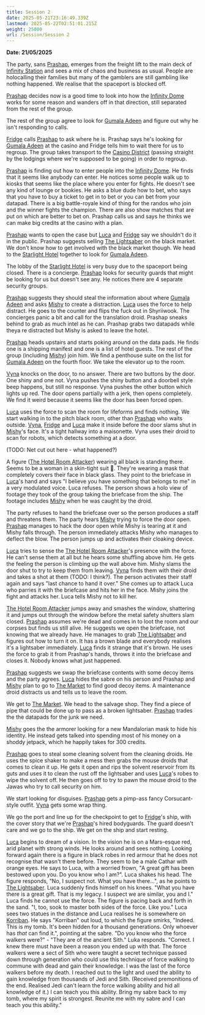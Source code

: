 ```yaml
---
title: Session 2
date: 2025-05-21T23:16:49.339Z
lastmod: 2025-05-22T02:51:01.215Z
weight: 25000
url: /Session/Session 2
---
```

**Date: 21/05/2025**

The party, sans [Prashap](/Characters/PCs/Prashap), emerges from the freight lift to the main deck of [Infinity Station](/Places/Infinity%20Station/Infinity%20Station) and sees a mix of chaos and business as usual. People are holocalling their families but many of the gamblers are still gambling like nothing happened. We realise that the spaceport is blocked off.

[Prashap](/Characters/PCs/Prashap) decides now is a good time to look into how the [Infinity Dome](/Places/Infinity%20Station/Infinity%20Dome) works for some reason and wanders off in that direction, still separated from the rest of the group.

The rest of the group agree to look for [Gumala Adeen](/Characters/NPC/Gumala%20Adeen) and figure out why he isn't responding to calls.

[Fridge](/Characters/PCs/Fridge) calls [Prashap](/Characters/PCs/Prashap) to ask where he is. Prashap says he's looking for [Gumala Adeen](/Characters/NPC/Gumala%20Adeen) at the casino and Fridge tells him to wait there for us to regroup. The group takes transport to the [Casino District](/Places/Infinity%20Station/Casino%20District)  (passing straight by the lodgings where we're supposed to be going) in order to regroup.

[Prashap](/Characters/PCs/Prashap) is finding out how to enter people into the [Infinity Dome](/Places/Infinity%20Station/Infinity%20Dome). He finds that it seems like anybody can enter. He notices some people walk up to kiosks that seems like the place where you enter for fights. He doesn't see any kind of lounge or bookies. He asks a blue dude how to bet, who says that you have to buy a ticket to get in to bet or you can bet from your datapad. There is a big battle-royale kind of thing for the randos who join and the winner fights the champion. There are also show matches that are put on which are better to bet on. Prashap calls us and says he thinks we can make big credits at the casino with a plan.

[Prashap](/Characters/PCs/Prashap) wants to open the case but [Luca](/Characters/PCs/Luca) and [Fridge](/Characters/PCs/Fridge) say we shouldn't do it in the public. Prashap suggests selling [The Lightsaber](/Plot/The%20Lightsaber) on the black market. We don't know how to get involved with the black market though. We head to the [Starlight Hotel](/Places/Infinity%20Station/Starlight%20Hotel) together to look for [Gumala Adeen](/Characters/NPC/Gumala%20Adeen).

The lobby of the [Starlight Hotel](/Places/Infinity%20Station/Starlight%20Hotel) is very busy due to the spaceport being closed. There is a concierge. [Prashap](/Characters/PCs/Prashap) looks for security guards that might be looking for us but doesn't see any. He notices there are 4 separate security groups.

[Prashap](/Characters/PCs/Prashap) suggests they should steal the information about where [Gumala Adeen](/Characters/NPC/Gumala%20Adeen) and asks [Mishy](/Characters/PCs/Mishy) to create a distraction. [Luca](/Characters/PCs/Luca) uses the force to help distract. He goes to the counter and flips the fuck out in Shyriiwook. The concierges panic a bit and call for the translation droid. Prashap sneaks behind to grab as much intel as he can. Prashap grabs two datapads while theya re distracted but Mishy is asked to leave the hotel.

[Prashap](/Characters/PCs/Prashap) heads upstairs and starts poking around on the data pads. He finds one is a shipping manifest and one is a list of hotel guests. The rest of the group (including [Mishy](/Characters/PCs/Mishy)) join him. We find a penthouse suite on the list for [Gumala Adeen](/Characters/NPC/Gumala%20Adeen) on the fourth floor. We take the elevator up to the room.

[Vyna](/Characters/PCs/Vyna) knocks on the door, to no answer. There are two buttons by the door. One shiny and one not. Vyna pushes the shiny button and a doorbell style beep happens, but still no response.  Vyna pushes the other button which lights up red. The door opens partially with a jerk, then opens completely. We find it weird because it seems like the door has been forced open.

[Luca](/Characters/PCs/Luca) uses the force to scan the room for lifeforms and finds nothing. We start walking in to the pitch black room, other than [Prashap](/Characters/PCs/Prashap) who waits outside. [Vyna](/Characters/PCs/Vyna), [Fridge](/Characters/PCs/Fridge) and [Luca](/Characters/PCs/Luca) make it inside before the door slams shut in [Mishy](/Characters/PCs/Mishy)'s face. It's a tight hallway into a maisonette. Vyna uses their droid to scan for robots, which detects something at a door.

(TODO: Net cut out here - what happened?)

A figure ([The Hotel Room Attacker](/Characters/NPC/The%20Hotel%20Room%20Attacker)) wearing all black is standing there. Seems to be a woman in a skin-tight suit 👀. They're wearing a mask that completely covers their face in black glass. They point to the briefcase in [Luca](/Characters/PCs/Luca)'s hand and says "I believe you have something that belongs to me" in a very modulated voice. Luca refuses. The person shows a holo view of footage they took of the group taking the briefcase from the ship. The footage includes [Mishy](/Characters/PCs/Mishy) when he was caught by the droid.

The party refuses to hand the briefcase over so the person produces a staff and threatens them. The party hears [Mishy](/Characters/PCs/Mishy) trying to force the door open. [Prashap](/Characters/PCs/Prashap) manages to hack the door open while Mishy is tearing at it and Mishy falls through. The person immediately attacks Mishy who manages to deflect the blow. The person jumps up and activates their cloaking device.

[Luca](/Characters/PCs/Luca) tries to sense the [The Hotel Room Attacker](/Characters/NPC/The%20Hotel%20Room%20Attacker)'s presence with the force. He can't sense them at all but he hears some shuffling above him. He gets the feeling the person is climbing up the wall above him. Mishy slams the door shut to try to keep them from leaving. [Vyna](/Characters/PCs/Vyna) finds them with their droid and takes a shot at them (TODO: I think?). The person activates their staff again and says "last chance to hand it over." She comes up to attack Luca who parries it with the briefcase and hits her in the face. Mishy joins the fight and attacks her. Luca tells Mishy not to kill her.

[The Hotel Room Attacker](/Characters/NPC/The%20Hotel%20Room%20Attacker) jumps away and smashes the window, shattering it and jumps out through the window before the metal safety shutters slam closed. [Prashap](/Characters/PCs/Prashap) assumes we're dead and comes in to loot the room and our corpses but finds us still alive. He suggests we open the briefcase, not knowing that we already have. He manages to grab [The Lightsaber](/Plot/The%20Lightsaber) and figures out how to turn it on. It has a brown blade and everybody realises it's a lightsaber immediately. [Luca](/Characters/PCs/Luca) finds it strange that it's brown. He uses the force to grab it from Prashap's hands, throws it into the briefcase and closes it. Nobody knows what just happened.

[Prashap](/Characters/PCs/Prashap) suggests we swap the briefcase contents with some decoy items and the party agrees. [Luca](/Characters/PCs/Luca) hides the sabre on his person and Prashap and [Mishy](/Characters/PCs/Mishy) plan to go to [The Market](/Places/Infinity%20Station/The%20Market) to find good decoy items. A maintenance droid distracts us and tells us to leave the room.

We get to [The Market](/Places/Infinity%20Station/The%20Market). We head to the salvage shop. They find a piece of pipe that could be done up to pass as a broken lightsaber. [Prashap](/Characters/PCs/Prashap) trades the the datapads for the junk we need.

[Mishy](/Characters/PCs/Mishy) goes the the armorer looking for a new Mandalorian mask to hide his identity. He instead gets talked into spending most of his money on a shoddy jetpack, which he happily takes for 300 credits.

[Prashap](/Characters/PCs/Prashap) goes to steal some cleaning solvent from the cleaning droids. He uses the spice shaker to make a mess then grabs the mouse droids that comes to clean it up. He gets it open and rips the solvent reservoir from its guts and uses it to clean the rust off the lightsaber and uses [Luca](/Characters/PCs/Luca)'s robes to wipe the solvent off. He then goes off to try to pawn the mouse droid to the Jawas who try to call security on him.

We start looking for disguises. [Prashap](/Characters/PCs/Prashap) gets a pimp-ass fancy Corsucant-style outfit. [Vyna](/Characters/PCs/Vyna) gets some wrap thing.

We go the port and line up for the checkpoint to get to [Fridge](/Characters/PCs/Fridge)'s ship, with the cover story that we're [Prashap](/Characters/PCs/Prashap)'s hired bodyguards. The guard doesn't care and we go to the ship. We get on the ship and start resting.

[Luca](/Characters/PCs/Luca) begins to dream of a vision. In the vision he is on a Mars-esque red, arid planet with strong winds. He looks around and sees nothing. Looking forward again there is a figure in black robes in red armour that he does not recognise that wasn't there before. They seem to be a male Cathar with orange eyes. He says to Luca, with a worried frown, "A great gift has been bestowed upon you. Do you know who I am?". Luca shakes his head. The figure responds, "No, I suspect not. What you have there...", as he points to [The Lightsaber](/Plot/The%20Lightsaber). Luca suddenly finds himself on his knees. "What you have there is a great gift. That is my legacy. I suspect we are similar, you and I." Luca finds he cannot use the force. The figure is pacing back and forth in the sand. "I, too, sook to master both sides of the force. Like you." Luca sees two statues in the distance and Luca realises he is somewhere on [Korriban](/Places/Korriban). He says "Korriban" out loud, to which the figure smirks, "Indeed. This is my tomb. It's been hidden for a thousand generations. Only whoever has *that* can find it.", pointing at the sabre. "Do you know who the force walkers were?" - "They are of the ancient Sith." Luka responds. "Correct. I knew there must have been a reason you ended up with that. The force walkers were a sect of Sith who were taught a secret technique passed down through generation who could use this technique of force walking to commune with dead and gain their knowledge. I was the last of the force walkers before my death. I reached out to the light and used the ability to gain knowledge from thousands of Jedi and Sith. (Received premonitions of the end. Realised Jedi can't learn the force walking ability and hid all knowledge of it.) I can teach you this ability. Bring my sabre back to my tomb, where my spirit is strongest. Reunite me with my sabre and I can teach you this ability."
